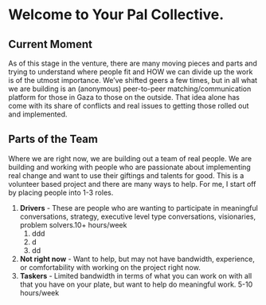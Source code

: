 # Welcome to Your Pal Collective.

## Current Moment

As of this stage in the venture, there are many moving pieces and parts and trying to understand where people fit and HOW we can divide up the work is of the utmost importance. We’ve shifted geers a few times, but in all what we are building is an (anonymous) peer-to-peer matching/communication platform for those in Gaza to those on the outside. That idea alone has come with its share of conflicts and real issues to getting those rolled out and implemented.

## Parts of the Team

Where we are right now, we are building out a team of real people. We are building and working with people who are passionate about implementing real change and want to use their giftings and talents for good. This is a volunteer based project and there are many ways to help. For me, I start off by placing people into 1-3 roles.

1. **Drivers** - These are people who are wanting to participate in meaningful conversations, strategy, executive level type conversations, visionaries, problem solvers.10+ hours/week
    1. ddd
    2. d
    3. dd
1. **Not right now** - Want to help, but may not have bandwidth, experience, or comfortability with working on the project right now. 
1. **Taskers** - Limited bandwidth in terms of what you can work on with all that you have on your plate, but want to help do meaningful work. 5-10 hours/week
